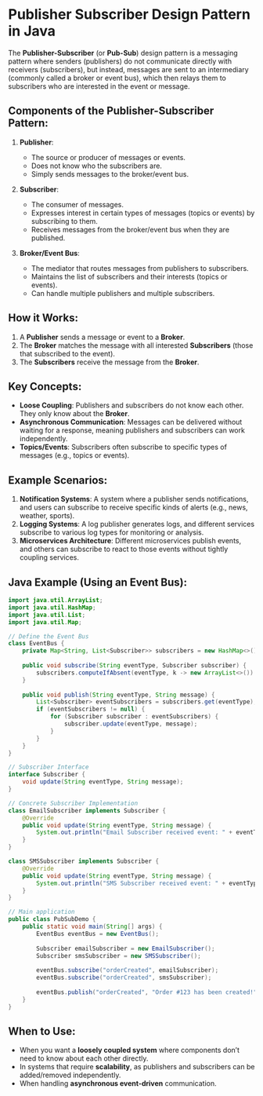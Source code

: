 
# Publisher Subscriber Design Pattern in Java

The **Publisher-Subscriber** (or **Pub-Sub**) design pattern is a messaging pattern where senders (publishers) do not communicate directly with receivers (subscribers), but instead, messages are sent to an intermediary (commonly called a broker or event bus), which then relays them to subscribers who are interested in the event or message.

## Components of the Publisher-Subscriber Pattern:

1. **Publisher**: 
   - The source or producer of messages or events.
   - Does not know who the subscribers are.
   - Simply sends messages to the broker/event bus.

2. **Subscriber**:
   - The consumer of messages.
   - Expresses interest in certain types of messages (topics or events) by subscribing to them.
   - Receives messages from the broker/event bus when they are published.

3. **Broker/Event Bus**:
   - The mediator that routes messages from publishers to subscribers.
   - Maintains the list of subscribers and their interests (topics or events).
   - Can handle multiple publishers and multiple subscribers.

## How it Works:

1. A **Publisher** sends a message or event to a **Broker**.
2. The **Broker** matches the message with all interested **Subscribers** (those that subscribed to the event).
3. The **Subscribers** receive the message from the **Broker**.

## Key Concepts:

- **Loose Coupling**: Publishers and subscribers do not know each other. They only know about the **Broker**.
- **Asynchronous Communication**: Messages can be delivered without waiting for a response, meaning publishers and subscribers can work independently.
- **Topics/Events**: Subscribers often subscribe to specific types of messages (e.g., topics or events).

## Example Scenarios:

1. **Notification Systems**: A system where a publisher sends notifications, and users can subscribe to receive specific kinds of alerts (e.g., news, weather, sports).
2. **Logging Systems**: A log publisher generates logs, and different services subscribe to various log types for monitoring or analysis.
3. **Microservices Architecture**: Different microservices publish events, and others can subscribe to react to those events without tightly coupling services.

## Java Example (Using an Event Bus):

```java
import java.util.ArrayList;
import java.util.HashMap;
import java.util.List;
import java.util.Map;

// Define the Event Bus
class EventBus {
    private Map<String, List<Subscriber>> subscribers = new HashMap<>();
    
    public void subscribe(String eventType, Subscriber subscriber) {
        subscribers.computeIfAbsent(eventType, k -> new ArrayList<>()).add(subscriber);
    }
    
    public void publish(String eventType, String message) {
        List<Subscriber> eventSubscribers = subscribers.get(eventType);
        if (eventSubscribers != null) {
            for (Subscriber subscriber : eventSubscribers) {
                subscriber.update(eventType, message);
            }
        }
    }
}

// Subscriber Interface
interface Subscriber {
    void update(String eventType, String message);
}

// Concrete Subscriber Implementation
class EmailSubscriber implements Subscriber {
    @Override
    public void update(String eventType, String message) {
        System.out.println("Email Subscriber received event: " + eventType + " with message: " + message);
    }
}

class SMSSubscriber implements Subscriber {
    @Override
    public void update(String eventType, String message) {
        System.out.println("SMS Subscriber received event: " + eventType + " with message: " + message);
    }
}

// Main application
public class PubSubDemo {
    public static void main(String[] args) {
        EventBus eventBus = new EventBus();
        
        Subscriber emailSubscriber = new EmailSubscriber();
        Subscriber smsSubscriber = new SMSSubscriber();
        
        eventBus.subscribe("orderCreated", emailSubscriber);
        eventBus.subscribe("orderCreated", smsSubscriber);
        
        eventBus.publish("orderCreated", "Order #123 has been created!");
    }
}
```

## When to Use:
- When you want a **loosely coupled system** where components don’t need to know about each other directly.
- In systems that require **scalability**, as publishers and subscribers can be added/removed independently.
- When handling **asynchronous event-driven** communication.
